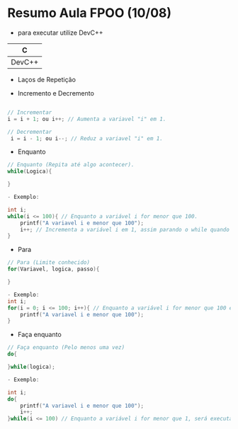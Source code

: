 # Resumo Aula FPOO (10/08)

- para executar utilize DevC++
  
|C|
|-|
|DevC++|

- Laços de Repetição

- Incremento e Decremento
```c

// Incrementar
i = i + 1; ou i++; // Aumenta a variavel "i" em 1.

// Decrementar
 i = i - 1; ou i--; // Reduz a variavel "i" em 1.
```
- Enquanto
```c
// Enquanto (Repita até algo acontecer).
while(Logica){

}

- Exemplo:

int i;
while(i <= 100){ // Enquanto a variável i for menor que 100.
    printf("A variavel i e menor que 100");
    i++; // Incrementa a variável i em 1, assim parando o while quando chegar a 100.
}

```
- Para
```c
// Para (Limite conhecido)
for(Variavel, logica, passo){

}

- Exemplo:
int i;
for(i = 0; i <= 100; i++){ // Enquanto a variável i for menor que 100 ela será incrementada em 1.
    printf("A variavel i e menor que 100");
}

```
- Faça enquanto
```c
// Faça enquanto (Pelo menos uma vez)
do{

}while(logica);

- Exemplo:

int i;
do{
    printf("A variavel i e menor que 100");
    i++;
}while(i <= 100) // Enquanto a variável i for menor que 1, será executado ao menos uma vez.
```